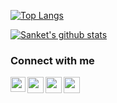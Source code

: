 <!-- # Hi there <img alt="wave" src="https://emojis.slackmojis.com/emojis/images/1588177020/8809/wave_hello.gif?1588177020" width="35"> , I'm Sanket Mhatre


- 🔭 I’m currently working on **ez-sim**.
- 🌱 I’m currently learning React-Native.
- 👯 I’m looking to collaborate on web and ML projects.
- 🤔 I’m looking for help with easy-solutions.
- 💬 Ask me about how to get started with **Python**, **Web-Development** , **Open-Source** and any other tech related talks.
- 📫 How to reach me: sanket.mhatre@vit.edu.in
- ⚡ Fun fact: I play games 🎮 and i love long drives 🚗.
 -->

[![Top Langs](https://github-readme-stats.vercel.app/api/top-langs/?username=SANKET7738&layout=compact&theme=radical)](https://github.com/anuraghazra/github-readme-stats)   

[![Sanket's github stats](https://github-readme-stats.vercel.app/api?username=SANKET7738&count_private=true&show_icons=true&theme=radical)](https://github.com/anuraghazra/github-readme-stats)  

### Connect with me
<p align="center">
   <a href="https://www.linkedin.com/in/sanket-mhatre-782a081a6/">
    <img align="left" width="24px" src="https://cdn.jsdelivr.net/npm/simple-icons@v3/icons/linkedin.svg"  />
  </a>
  <a href="https://www.instagram.com/_sanketmhatre_/">
    <img align="left" width="26px" src="https://cdn.jsdelivr.net/npm/simple-icons@v3/icons/instagram.svg" />
  </a>
  <a href="mailto:sanket.mhatre@vit.edu.in">
    <img align="left" width="26px" src="https://cdn.jsdelivr.net/npm/simple-icons@v3/icons/gmail.svg" />
  </a>
  <a href="https://medium.com/@sanketmhatre7738">
    <img align="left" width="26px" src="https://cdn.jsdelivr.net/npm/simple-icons@v3/icons/medium.svg" />
  </a>
 </p>
